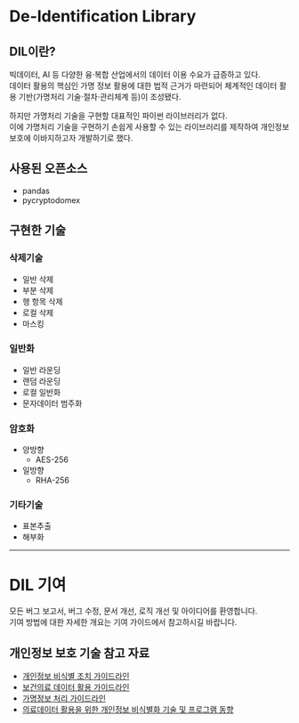 # De-Identification Library

## DIL이란?
빅데이터, AI 등 다양한 융·복합 산업에서의 데이터 이용 수요가 급증하고 있다.<br>
데이터 활용의 핵심인 가명 정보 활용에 대한 법적 근거가 마련되어 체계적인 데이터 활용 기반(가명처리 기술·절차·관리체계 등)이 조성됐다.

하지만 가명처리 기술을 구현할 대표적인 파이썬 라이브러리가 없다.<br>
이에 가명처리 기술을 구현하기 손쉽게 사용할 수 있는 라이브러리를 제작하여 개인정보 보호에 이바지하고자 개발하기로 했다.

## 사용된 오픈소스
- pandas
- pycryptodomex

## 구현한 기술
### 삭제기술
- 일반 삭제
- 부분 삭제
- 행 항목 삭제
- 로컬 삭제
- 마스킹

### 일반화
- 일반 라운딩
- 랜덤 라운딩
- 로컬 일반화
- 문자데이터 범주화

### 암호화
- 양방향
    - AES-256
- 일방향
    - RHA-256

### 기타기술
- 표본추출
- 해부화

---

# DIL 기여
모든 버그 보고서, 버그 수정, 문서 개선, 로직 개선 및 아이디어를 환영합니다.<br>
기여 방법에 대한 자세한 개요는 기여 가이드에서 참고하시길 바랍니다.

## 개인정보 보호 기술 참고 자료
- [개인정보 비식별 조치 가이드라인](https://www.kisa.or.kr/public/laws/laws2_View.jsp?cPage=1&mode=view&p_No=282&b_No=282&d_No=3&ST=T&SV=)
- [보건의료 데이터 활용 가이드라인](http://www.mohw.go.kr/react/al/sal0101vw.jsp?PAR_MENU_ID=04&MENU_ID=040101&CONT_SEQ=363309&page=1)
- [가명정보 처리 가이드라인](https://www.pipc.go.kr/np/default/page.do?mCode=D040010000#LINK)
- [의료데이터 활용을 위한 개인정보 비식별화 기술 및 프로그램 동향](https://www.khidi.or.kr/board/view?pageNum=1&rowCnt=10&no1=1&linkId=48762098&menuId=MENU01783&maxIndex=00487620989998&minIndex=00487620989998&schType=1&schText=%EA%B0%9C%EC%9D%B8%EC%A0%95%EB%B3%B4&schStartDate=&schEndDate=&boardStyle=&categoryId=&continent=&country=)
